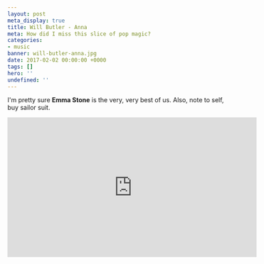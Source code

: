 ```yaml
---
layout: post
meta_display: true
title: Will Butler - Anna
meta: How did I miss this slice of pop magic?
categories:
- music
banner: will-butler-anna.jpg
date: 2017-02-02 00:00:00 +0000
tags: []
hero: ''
undefined: ''
---
```

I'm pretty sure **Emma Stone** is the very, very best of us. Also, note to self, buy sailor suit.

<div class="flex-video widescreen"> <iframe width="560" height="315" src="https://www.youtube.com/embed/7QFvgHIJrEQ" frameborder="0" allowfullscreen></iframe> </div>